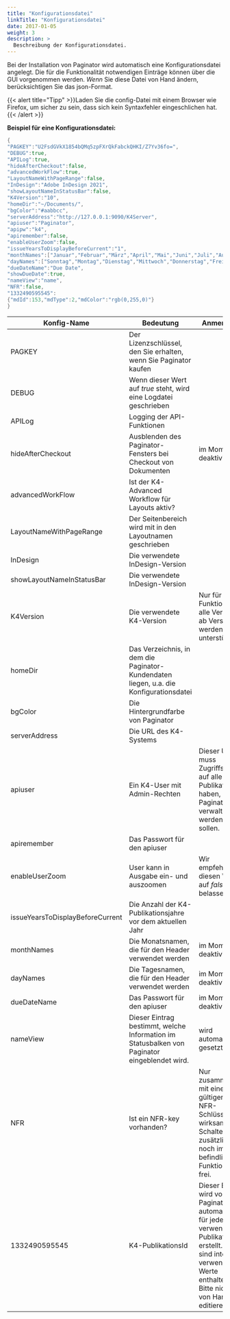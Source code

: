 ```yaml
---
title: "Konfigurationsdatei"
linkTitle: "Konfigurationsdatei"
date: 2017-01-05
weight: 3
description: >
  Beschreibung der Konfigurationsdatei.
---
```


 Bei der Installation von Paginator wird automatisch eine Konfigurationsdatei angelegt. Die für die Funktionalität notwendigen Einträge können über die GUI vorgenommen werden. *Wenn* Sie diese Datei von Hand ändern, berücksichtigen Sie das json-Format.

{{< alert title="Tipp" >}}Laden Sie die config-Datei mit einem Browser wie Firefox, um sicher zu sein, dass sich kein Syntaxfehler eingeschlichen hat.{{< /alert >}}



**Beispiel für eine Konfigurationsdatei:**

```go
{
"PAGKEY":"U2FsdGVkX1854bQMq5zpFXrQkFabckQHKI/Z7Yv36fo=",
"DEBUG":true,
"APILog":true,
"hideAfterCheckout":false,
"advancedWorkFlow":true,
"LayoutNameWithPageRange":false,
"InDesign":"Adobe InDesign 2021",
"showLayoutNameInStatusBar":false,
"K4Version":"10",
"homeDir":"~/Documents/",
"bgColor":"#aabbcc",
"serverAddress":"http://127.0.0.1:9090/K4Server",
"apiuser":"Paginator",
"apipw":"k4",
"apiremember":false,
"enableUserZoom":false,
"issueYearsToDisplayBeforeCurrent":"1",
"monthNames":["Januar","Februar","März","April","Mai","Juni","Juli","August","September","Oktober","November","Dezember"],
"dayNames":["Sonntag","Montag","Dienstag","Mittwoch","Donnerstag","Freitag","Sonnabend"],
"dueDateName":"Due Date",
"showDueDate":true,
"nameView":"name",
"NFR":false,
"1332490595545":
{"mdId":153,"mdType":2,"mdColor":"rgb(0,255,0)"}
}
```

| Konfig-Name            | Bedeutung           | Anmerkung
|-------------------|-----------------|------|
| PAGKEY   | Der Lizenzschlüssel, den Sie erhalten, wenn Sie Paginator kaufen       |  |
| DEBUG            | Wenn dieser Wert auf *true* steht, wird eine Logdatei geschrieben    |
| APILog     | Logging der API-Funktionen  | 
| hideAfterCheckout     | Ausblenden des Paginator-Fensters bei Checkout von Dokumenten  | im Moment deaktiviert
| advancedWorkFlow     | Ist der K4-Advanced Workflow für Layouts aktiv?  | 
| LayoutNameWithPageRange     | Der Seitenbereich wird mit in den Layoutnamen geschrieben | 
| InDesign     | Die verwendete InDesign-Version | 
| showLayoutNameInStatusBar     | Die verwendete InDesign-Version | 
| K4Version     | Die verwendete K4-Version | Nur für API-Funktionalität, alle Versionen ab Version 10 werden unterstützt
| homeDir     | Das Verzeichnis, in dem die Paginator-Kundendaten liegen, u.a. die Konfigurationsdatei | 
| bgColor     | Die Hintergrundfarbe von Paginator | 
| serverAddress     | Die URL des K4-Systems| 
| apiuser     | Ein K4-User mit Admin-Rechten | Dieser User muss Zugriffsrechte auf alle Publikationen haben, die mit Paginator verwaltet werden sollen. | 
| apiremember     | Das Passwort für den apiuser |  |
| enableUserZoom     | User kann in Ausgabe ein- und auszoomen |  Wir empfehlen, diesen Wert auf *false* zu belassen |
| issueYearsToDisplayBeforeCurrent     | Die Anzahl der K4-Publikationsjahre vor dem aktuellen Jahr |  |
| monthNames     | Die Monatsnamen, die für den Header verwendet werden | im Moment deaktiviert | 
| dayNames     | Die Tagesnamen, die für den Header verwendet werden | im Moment deaktiviert | 
| dueDateName     | Das Passwort für den apiuser |  im Moment deaktiviert|
| nameView     | Dieser Eintrag bestimmt, welche Information im Statusbalken von Paginator eingeblendet wird.| wird automatisch gesetzt|
| NFR     | Ist ein NFR-key vorhanden? | Nur zusammen mit einem gültigen NFR-Schlüssel wirksam. Schaltet zusätzliche noch im Test befindliche Funktionen frei.|
| 1332490595545     | K4-PublikationsId | Dieser Eintrag wird von Paginator automatisch für jede verwendete Publikation erstellt. Darin sind intern verwendete Werte enthalten. Bitte nicht von Hand editieren! |


